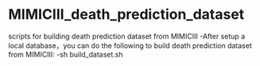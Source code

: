 # MIMICIII_death_prediction_dataset
scripts for building death prediction dataset from MIMICIII
-After setup a local database，you can do the following to build death prediction dataset from MIMICIII:
  -sh build_dataset.sh
